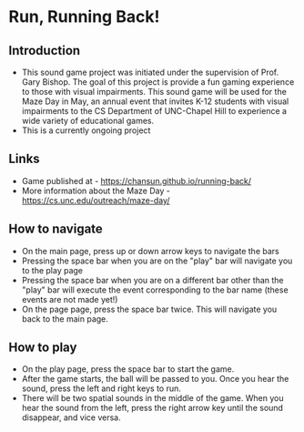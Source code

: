# Run, Running Back!

## Introduction
  * This sound game project was initiated under the supervision of Prof. Gary Bishop. The goal of this project is provide a fun gaming experience to those with visual impairments. This sound game will be used for the Maze Day in May, an annual event that invites K-12 students with visual impairments to the CS Department of UNC-Chapel Hill to experience a wide variety of educational games.
  * This is a currently ongoing project

## Links
  * Game published at - https://chansun.github.io/running-back/
  * More information about the Maze Day - https://cs.unc.edu/outreach/maze-day/

## How to navigate
  * On the main page, press up or down arrow keys to navigate the bars
  * Pressing the space bar when you are on the "play" bar will navigate you to the play page
  * Pressing the space bar when you are on a different bar other than the "play" bar will execute the event corresponding to the bar name (these events are not made yet!)
  * On the page page, press the space bar twice. This will navigate you back to the main page.

## How to play
  * On the play page, press the space bar to start the game.
  * After the game starts, the ball will be passed to you. Once you hear the sound, press the left and right keys to run.
  * There will be two spatial sounds in the middle of the game. When you hear the sound from the left, press the right arrow key until the sound disappear, and vice versa.
